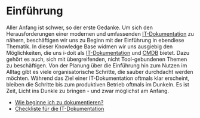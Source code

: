 # Einführung

Aller Anfang ist schwer, so der erste Gedanke. Um sich den Herausforderungen einer modernen und umfassenden [IT-Dokumentation](../glossar.md) zu nähern, beschäftigen wir uns zu Beginn mit der Einführung in ebendiese Thematik. In dieser Knowledge Base widmen wir uns ausgiebig den Möglichkeiten, die uns i-doit als [IT-Dokumentation](../glossar.md) und [CMDB](../glossar.md) bietet. Dazu gehört es auch, sich mit übergreifenden, nicht Tool-gebundenen Themen zu beschäftigen. Von der Planung über die Einführung hin zum Nutzen im Alltag gibt es viele organisatorische Schritte, die sauber durchdacht werden möchten. Während das Ziel einer IT-Dokumentation oftmals klar erscheint, bleiben die Schritte bis zum produktiven Betrieb oftmals im Dunkeln. Es ist Zeit, Licht ins Dunkle zu bringen - und zwar möglichst am Anfang.

*   [Wie beginne ich zu dokumentieren?](wie-beginne-ich-zu-dokumentieren.md)
*   [Checkliste für die IT-Dokumentation](checkliste-fuer-die-it-dokumentation.md)
